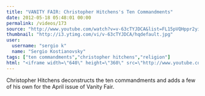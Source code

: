 ```yaml
---
title: "VANITY FAIR: Christopher Hitchens's Ten Commandments"
date: 2012-05-18 05:48:01 00:00
permalink: /videos/173
source: "http://www.youtube.com/watch?v=v-63cTYJDCA&list=FL15pVQHppr2yiV5INxwJHPw&index=63&feature=plpp_video"
thumbnail: "http://i3.ytimg.com/vi/v-63cTYJDCA/hqdefault.jpg"
user:
  username: "sergio k"
  name: "Sergio Kostianovsky"
tags: ["ten commandments","christopher hitchens","religion"]
html: "<iframe width=\"640\" height=\"360\" src=\"http://www.youtube.com/embed/v-63cTYJDCA?wmode=transparent&fs=1&feature=oembed\" frameborder=\"0\" allowfullscreen></iframe>"
---
```


Christopher Hitchens deconstructs the ten commandments and adds a few of his own for the April issue of Vanity Fair.